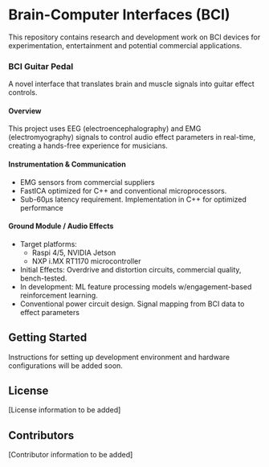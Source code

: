 # Brain-Computer Interfaces (BCI)

This repository contains research and development work on BCI devices for experimentation, entertainment and potential commercial applications.

### BCI Guitar Pedal

A novel interface that translates brain and muscle signals into guitar effect controls.

#### Overview
This project uses EEG (electroencephalography) and EMG (electromyography) signals to control audio effect parameters in real-time, creating a hands-free experience for musicians.

#### Instrumentation & Communication
- EMG sensors from commercial suppliers
- FastICA optimized for C++ and conventional microprocessors.
- Sub-60μs latency requirement. Implementation in C++ for optimized performance

#### Ground Module / Audio Effects
- Target platforms: 
    - Raspi 4/5, NVIDIA Jetson
    - NXP i.MX RT1170 microcontroller
- Initial Effects: Overdrive and distortion circuits, commercial quality, bench-tested.
- In development: ML feature processing models w/engagement-based reinforcement learning.
- Conventional power circuit design. Signal mapping from BCI data to effect parameters

## Getting Started

Instructions for setting up development environment and hardware configurations will be added soon.

## License

[License information to be added]

## Contributors

[Contributor information to be added]
